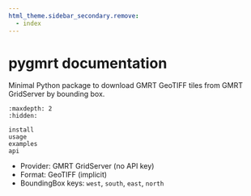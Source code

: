 ```yaml
---
html_theme.sidebar_secondary.remove:
  - index
---
```


# pygmrt documentation

Minimal Python package to download GMRT GeoTIFF tiles from GMRT GridServer by bounding box.

```{toctree}
:maxdepth: 2
:hidden:

install
usage
examples
api
```

- Provider: GMRT GridServer (no API key)
- Format: GeoTIFF (implicit)
- BoundingBox keys: `west`, `south`, `east`, `north`
